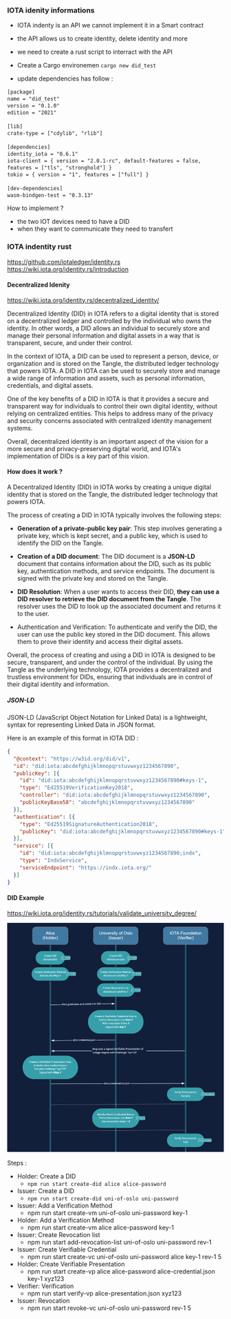 ### IOTA idenity informations

- IOTA indenty is an API we cannot implement it in a Smart contract
- the API allows us to create identity, delete identity and more

- we need to create a rust script to interract with the API
- Create a Cargo environemen ```cargo new did_test```
- update dependencies has follow :

```
[package]
name = "did_test"
version = "0.1.0"
edition = "2021"

[lib]
crate-type = ["cdylib", "rlib"]

[dependencies]
identity_iota = "0.6.1"
iota-client = { version = "2.0.1-rc", default-features = false, features = ["tls", "stronghold"] }
tokio = { version = "1", features = ["full"] }

[dev-dependencies]
wasm-bindgen-test = "0.3.13"
```

How to implement ?

- the two IOT devices need to have a DID
- when they want to communicate they need to transfert 


### IOTA indentity rust

https://github.com/iotaledger/identity.rs
https://wiki.iota.org/identity.rs/introduction

#### Decentralized Idenity

https://wiki.iota.org/identity.rs/decentralized_identity/


Decentralized Identity (DID) in IOTA refers to a digital identity that is stored on a decentralized ledger and controlled by the individual who owns the identity. In other words, a DID allows an individual to securely store and manage their personal information and digital assets in a way that is transparent, secure, and under their control.

In the context of IOTA, a DID can be used to represent a person, device, or organization and is stored on the Tangle, the distributed ledger technology that powers IOTA. A DID in IOTA can be used to securely store and manage a wide range of information and assets, such as personal information, credentials, and digital assets.

One of the key benefits of a DID in IOTA is that it provides a secure and transparent way for individuals to control their own digital identity, without relying on centralized entities. This helps to address many of the privacy and security concerns associated with centralized identity management systems.

Overall, decentralized identity is an important aspect of the vision for a more secure and privacy-preserving digital world, and IOTA's implementation of DIDs is a key part of this vision.

#### How does it work ?

A Decentralized Identity (DID) in IOTA works by creating a unique digital identity that is stored on the Tangle, the distributed ledger technology that powers IOTA.

The process of creating a DID in IOTA typically involves the following steps:

- <b>Generation of a private-public key pair</b>: This step involves generating a private key, which is kept secret, and a public key, which is used to identify the DID on the Tangle.

- <b>Creation of a DID document</b>: The DID document is a <b>JSON-LD</b> document that contains information about the DID, such as its public key, authentication methods, and service endpoints. The document is signed with the private key and stored on the Tangle.

- <b>DID Resolution</b>: When a user wants to access their DID, <b>they can use a DID resolver to retrieve the DID document from the Tangle</b>. The resolver uses the DID to look up the associated document and returns it to the user.

- Authentication and Verification: To authenticate and verify the DID, the user can use the public key stored in the DID document. This allows them to prove their identity and access their digital assets.

Overall, the process of creating and using a DID in IOTA is designed to be secure, transparent, and under the control of the individual. By using the Tangle as the underlying technology, IOTA provides a decentralized and trustless environment for DIDs, ensuring that individuals are in control of their digital identity and information.

##### JSON-LD 

JSON-LD (JavaScript Object Notation for Linked Data) is a lightweight, syntax for representing Linked Data in JSON format. 

Here is an example of this format in IOTA DID :

``` JSON
{
  "@context": "https://w3id.org/did/v1",
  "id": "did:iota:abcdefghijklmnopqrstuvwxyz1234567890",
  "publicKey": [{
    "id": "did:iota:abcdefghijklmnopqrstuvwxyz1234567890#keys-1",
    "type": "Ed25519VerificationKey2018",
    "controller": "did:iota:abcdefghijklmnopqrstuvwxyz1234567890",
    "publicKeyBase58": "abcdefghijklmnopqrstuvwxyz1234567890"
  }],
  "authentication": [{
    "type": "Ed25519SignatureAuthentication2018",
    "publicKey": "did:iota:abcdefghijklmnopqrstuvwxyz1234567890#keys-1"
  }],
  "service": [{
    "id": "did:iota:abcdefghijklmnopqrstuvwxyz1234567890;indx",
    "type": "IndxService",
    "serviceEndpoint": "https://indx.iota.org/"
  }]
}
```

#### DID Example

https://wiki.iota.org/identity.rs/tutorials/validate_university_degree/

![Alt text](./img/did-example.png)

Steps :
- Holder: Create a DID
    - ```npm run start create-did alice alice-password```
- Issuer: Create a DID
    - ```npm run start create-did uni-of-oslo uni-password```
- Issuer: Add a Verification Method
    - npm run start create-vm uni-of-oslo uni-password key-1
- Holder: Add a Verification Method
    - npm run start create-vm alice alice-password key-1
- Issuer: Create Revocation list
    - npm run start add-revocation-list uni-of-oslo uni-password rev-1
- Issuer: Create Verifiable Credential
    - npm run start create-vc uni-of-oslo uni-password alice <subjectDid> key-1 rev-1 5
- Holder: Create Verifiable Presentation
    - npm run start create-vp alice alice-password alice-credential.json key-1 xyz123
- Verifier: Verification
    - npm run start verify-vp alice-presentation.json xyz123
- Issuer: Revocation
    - npm run start revoke-vc uni-of-oslo uni-password rev-1 5
